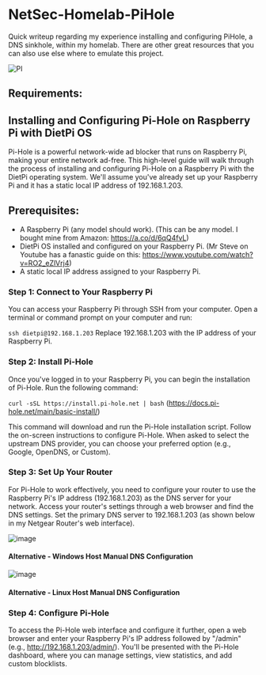 # NetSec-Homelab-PiHole
Quick writeup regarding my experience installing and configuring PiHole, a DNS sinkhole, within my homelab. There are other great resources that you can also use else where to emulate this project. 

![PI](https://github.com/acmignona/NetSec-Homelab-PiHole/assets/81653524/2fde8aa5-94b8-48c4-9f46-9f5e9fba2787)

## Requirements: 

## Installing and Configuring Pi-Hole on Raspberry Pi with DietPi OS
Pi-Hole is a powerful network-wide ad blocker that runs on Raspberry Pi, making your entire network ad-free. This high-level guide will walk through the process of installing and configuring Pi-Hole on a Raspberry Pi with the DietPi operating system. We'll assume you've already set up your Raspberry Pi and it has a static local IP address of 192.168.1.203.

## Prerequisites:
- A Raspberry Pi (any model should work). (This can be any model. I bought mine from Amazon: https://a.co/d/6qQ4fvL)
- DietPi OS installed and configured on your Raspberry Pi. (Mr Steve on Youtube has a fanastic guide on this: https://www.youtube.com/watch?v=RO2_eZlVrj4)
- A static local IP address assigned to your Raspberry Pi.

### Step 1: Connect to Your Raspberry Pi
You can access your Raspberry Pi through SSH from your computer. Open a terminal or command prompt on your computer and run:

`ssh dietpi@192.168.1.203`
Replace 192.168.1.203 with the IP address of your Raspberry Pi.

### Step 2: Install Pi-Hole
Once you've logged in to your Raspberry Pi, you can begin the installation of Pi-Hole. Run the following command:

`curl -sSL https://install.pi-hole.net | bash`  (https://docs.pi-hole.net/main/basic-install/)

This command will download and run the Pi-Hole installation script. Follow the on-screen instructions to configure Pi-Hole. When asked to select the upstream DNS provider, you can choose your preferred option (e.g., Google, OpenDNS, or Custom).

### Step 3: Set Up Your Router
For Pi-Hole to work effectively, you need to configure your router to use the Raspberry Pi's IP address (192.168.1.203) as the DNS server for your network. Access your router's settings through a web browser and find the DNS settings. Set the primary DNS server to 192.168.1.203 (as shown below in my Netgear Router's web interface).

![image](https://github.com/Vuitton-Toine/NetSec-Homelab-PiHole/assets/81653524/66b76097-c0ef-4e3a-8fbe-44620dfc29ea)

#### Alternative - Windows Host Manual DNS Configuration 

![image](https://github.com/Vuitton-Toine/NetSec-Homelab-PiHole/assets/81653524/cc37128b-fc3a-46ce-9cbc-4bb8626fd550)

#### Alternative - Linux Host Manual DNS Configuration

### Step 4: Configure Pi-Hole
To access the Pi-Hole web interface and configure it further, open a web browser and enter your Raspberry Pi's IP address followed by "/admin" (e.g., http://192.168.1.203/admin/). You'll be presented with the Pi-Hole dashboard, where you can manage settings, view statistics, and add custom blocklists.


